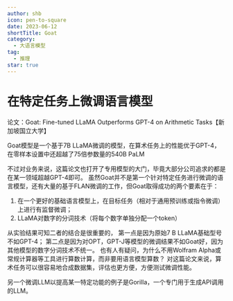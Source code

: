 ```yaml
---
author: shb
icon: pen-to-square
date: 2023-06-12
shortTitle: Goat
category:
  - 大语言模型
tag:
  - 推理
star: true
---
```


# 在特定任务上微调语言模型

论文：Goat: Fine-tuned LLaMA Outperforms GPT-4 on Arithmetic Tasks【新加坡国立大学】

Goat模型是一个基于7B LLaMA微调的模型，在算术任务上的性能优于GPT-4，在零样本设置中还超越了75倍参数量的540B PaLM

<!-- more --> 

不过对业务来说，这篇论文也打开了专用模型的大门，毕竟大部分公司追求的都是在某一领域超越GPT-4即可。
虽然Goat并不是第一个针对特定任务进行微调的语言模型，还有大量的基于FLAN微调的工作，但Goat取得成功的两个要素在于：

1. 在一个更好的基础语言模型上，在目标任务（相对于通用预训练或指令微调）上进行有监督微调；
2. LLaMA对数字的分词技术（将每个数字单独分配一个token）

从实验结果可知二者的结合是很重要的，
第一点是因为原始7 B LLaMA基础型号不如GPT-4；
第二点是因为对OPT，GPT-J等模型的微调结果不如Goat好，因为其他模型的数字分词技术不统一。
也有人有疑问，为什么不用Wolfram Alpha或常规计算器等工具进行算数计算，而非要用语言模型算数？
对这篇论文来说，算术任务可以很容易地合成数据集，评估也更方便，方便测试微调性能。

另一个微调LLM以提高某一特定功能的例子是Gorilla，一个专门用于生成API调用的LLM。
